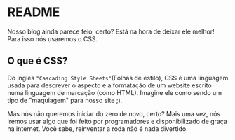 # README

Nosso blog ainda parece feio, certo? Está na hora de deixar ele melhor! Para isso nós usaremos o CSS.

## O que é CSS?

Do inglês `"Cascading Style Sheets"`\(Folhas de estilo\), CSS é uma linguagem usada para descrever o aspecto e a formatação de um website escrito numa linguagem de marcação \(como HTML\). Imagine ele como sendo um tipo de "maquiagem" para nosso site ;\).

Mas nós não queremos iniciar do zero de novo, certo? Mais uma vez, nós iremos usar algo que foi feito por programadores e disponibilizado de graça na internet. Você sabe, reinventar a roda não é nada divertido.


